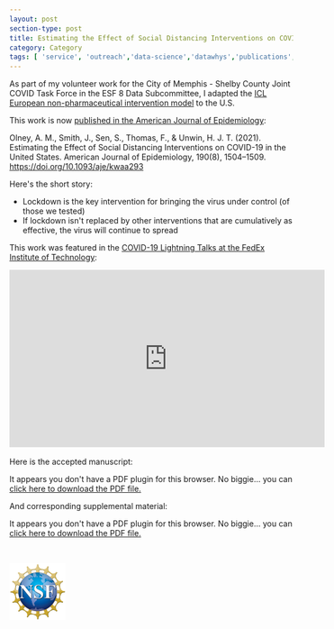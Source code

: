 ```yaml
---
layout: post
section-type: post
title: Estimating the Effect of Social Distancing Interventions on COVID-19 in the United States
category: Category
tags: [ 'service', 'outreach','data-science','datawhys','publications','research' ]
---
```

As part of my volunteer work for the City of Memphis - Shelby County Joint COVID Task Force in the ESF 8 Data Subcommittee, I adapted the [ICL European non-pharmaceutical intervention model](https://www.nature.com/articles/s41586-020-2405-7) to the U.S.

This work is now [published in the American Journal of Epidemiology](https://academic.oup.com/aje/advance-article-abstract/doi/10.1093/aje/kwaa293/6066665):

Olney, A. M., Smith, J., Sen, S., Thomas, F., & Unwin, H. J. T. (2021). Estimating the Effect of Social Distancing Interventions on COVID-19 in the United States. American Journal of Epidemiology, 190(8), 1504–1509. https://doi.org/10.1093/aje/kwaa293

Here's the short story:

<ul>
<li> Lockdown is the key intervention for bringing the virus under control (of those we tested) </li>
<li> If lockdown isn't replaced by other interventions that are cumulatively as effective, the virus will continue to spread </li>
</ul>

This work was featured in the [COVID-19 Lightning Talks at the FedEx Institute of Technology](https://www.memphis.edu/fedex/events/covid-19-lightning-talks.php):

<iframe width="560" height="315" src="https://www.youtube.com/embed/QjEAo8TUSJY" frameborder="0" allow="accelerometer; autoplay; encrypted-media; gyroscope; picture-in-picture" allowfullscreen></iframe>

<p></p>
Here is the accepted manuscript:

<object data="https://blogs.memphis.edu/aolney/files/2021/01/50-state-paper-R2.pdf" type="application/pdf" width="100%" height="600px">
 
  <p>It appears you don't have a PDF plugin for this browser.
  No biggie... you can <a href="https://blogs.memphis.edu/aolney/files/2021/01/50-state-paper-R2.pdf">click here to
  download the PDF file.</a></p>
  
</object>

<p></p>
And corresponding supplemental material:

<object data="https://blogs.memphis.edu/aolney/files/2021/01/aje-icl-2020-web-material.pdf" type="application/pdf" width="100%" height="600px">
 
  <p>It appears you don't have a PDF plugin for this browser.
  No biggie... you can <a href="https://blogs.memphis.edu/aolney/files/2021/01/aje-icl-2020-web-material.pdf">click here to
  download the PDF file.</a></p>
  
</object>

<br>

[![NSF award information](/img/nsf-logo.png "NSF award information")](https://nsf.gov/awardsearch/showAward?AWD_ID=1918751&HistoricalAwards=false)
